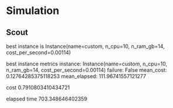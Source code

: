 # Simulation

## Scout
best instance is Instance(name=custom, n_cpu=10, n_ram_gb=14, cost_per_second=0.00114)

best instance metrics instance: Instance(name=custom, n_cpu=10, n_ram_gb=14, cost_per_second=0.00114) failure: False mean_cost: 0.12764285375118253 mean_elapsed: 111.96741557121277

cost 0.7910803410434721

elapsed time 703.348646402359
